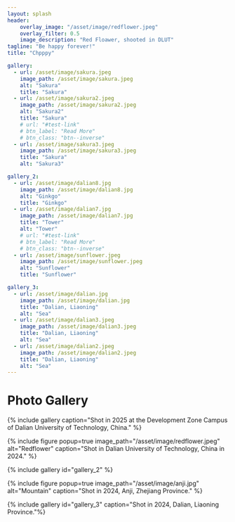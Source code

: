 ```yaml
---
layout: splash
header:
    overlay_image: "/asset/image/redflower.jpeg"
    overlay_filter: 0.5
    image_description: "Red Floawer, shooted in DLUT"
tagline: "Be happy forever!"
title: "Chpppy"

gallery:
  - url: /asset/image/sakura.jpeg
    image_path: /asset/image/sakura.jpeg
    alt: "Sakura"
    title: "Sakura"
  - url: /asset/image/sakura2.jpeg
    image_path: /asset/image/sakura2.jpeg
    alt: "Sakura2"
    title: "Sakura"
    # url: "#test-link"
    # btn_label: "Read More"
    # btn_class: "btn--inverse"
  - url: /asset/image/sakura3.jpeg
    image_path: /asset/image/sakura3.jpeg
    title: "Sakura"
    alt: "Sakura3"

gallery_2:
  - url: /asset/image/dalian8.jpg
    image_path: /asset/image/dalian8.jpg
    alt: "Ginkgo"
    title: "Ginkgo"
  - url: /asset/image/dalian7.jpg
    image_path: /asset/image/dalian7.jpg
    title: "Tower"
    alt: "Tower"
    # url: "#test-link"
    # btn_label: "Read More"
    # btn_class: "btn--inverse"
  - url: /asset/image/sunflower.jpeg
    image_path: /asset/image/sunflower.jpeg
    alt: "Sunflower"
    title: "Sunflower"

gallery_3:
  - url: /asset/image/dalian.jpg
    image_path: /asset/image/dalian.jpg
    title: "Dalian, Liaoning"
    alt: "Sea"
  - url: /asset/image/dalian3.jpeg
    image_path: /asset/image/dalian3.jpeg
    title: "Dalian, Liaoning"
    alt: "Sea"
  - url: /asset/image/dalian2.jpeg
    image_path: /asset/image/dalian2.jpeg
    title: "Dalian, Liaoning"
    alt: "Sea"
---
```

<h1>Photo Gallery</h1>
<!-- {% include feature_row %} -->
{% include gallery caption="Shot in 2025 at the Development Zone Campus of Dalian University of Technology, China." %}

{% include figure popup=true image_path="/asset/image/redflower.jpeg" alt="Redflower" caption="Shot in Dalian University of Technology, China in 2024." %}

{% include gallery id="gallery_2" %}

{% include figure popup=true image_path="/asset/image/anji.jpg" alt="Mountain" caption="Shot in 2024, Anji, Zhejiang Province." %}

{% include gallery id="gallery_3" caption="Shot in 2024, Dalian, Liaoning Province."%}